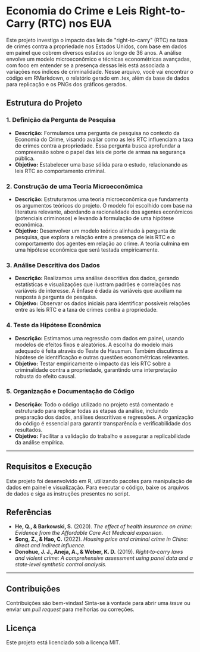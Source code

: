 # Economia do Crime e Leis Right-to-Carry (RTC) nos EUA

Este projeto investiga o impacto das leis de "right-to-carry" (RTC) na taxa de crimes contra a propriedade nos Estados Unidos, com base em dados em painel que cobrem diversos estados ao longo de 36 anos. A análise envolve um modelo microeconômico e técnicas econométricas avançadas, com foco em entender se a presença dessas leis está associada a variações nos índices de criminalidade. Nesse arquivo, você vai encontrar o código em RMarkdown, o relatório gerado em .tex, além da base de dados para replicação e os PNGs dos gráficos gerados.

## Estrutura do Projeto

### 1. Definição da Pergunta de Pesquisa
   - **Descrição:** Formulamos uma pergunta de pesquisa no contexto da Economia do Crime, visando avaliar como as leis RTC influenciam a taxa de crimes contra a propriedade. Essa pergunta busca aprofundar a compreensão sobre o papel das leis de porte de armas na segurança pública.
   - **Objetivo:** Estabelecer uma base sólida para o estudo, relacionando as leis RTC ao comportamento criminal.

### 2. Construção de uma Teoria Microeconômica
   - **Descrição:** Estruturamos uma teoria microeconômica que fundamenta os argumentos teóricos do projeto. O modelo foi escolhido com base na literatura relevante, abordando a racionalidade dos agentes econômicos (potenciais criminosos) e levando à formulação de uma hipótese econômica.
   - **Objetivo:** Desenvolver um modelo teórico alinhado à pergunta de pesquisa, que explora a relação entre a presença de leis RTC e o comportamento dos agentes em relação ao crime. A teoria culmina em uma hipótese econômica que será testada empiricamente.

### 3. Análise Descritiva dos Dados
   - **Descrição:** Realizamos uma análise descritiva dos dados, gerando estatísticas e visualizações que ilustram padrões e correlações nas variáveis de interesse. A ênfase é dada às variáveis que auxiliam na resposta à pergunta de pesquisa.
   - **Objetivo:** Observar os dados iniciais para identificar possíveis relações entre as leis RTC e a taxa de crimes contra a propriedade.

### 4. Teste da Hipótese Econômica
   - **Descrição:** Estimamos uma regressão com dados em painel, usando modelos de efeitos fixos e aleatórios. A escolha do modelo mais adequado é feita através do Teste de Hausman. Também discutimos a hipótese de identificação e outras questões econométricas relevantes.
   - **Objetivo:** Testar empiricamente o impacto das leis RTC sobre a criminalidade contra a propriedade, garantindo uma interpretação robusta do efeito causal.

### 5. Organização e Documentação do Código
   - **Descrição:** Todo o código utilizado no projeto está comentado e estruturado para replicar todas as etapas da análise, incluindo preparação dos dados, análises descritivas e regressões. A organização do código é essencial para garantir transparência e verificabilidade dos resultados.
   - **Objetivo:** Facilitar a validação do trabalho e assegurar a replicabilidade da análise empírica.

---

## Requisitos e Execução

Este projeto foi desenvolvido em R, utilizando pacotes para manipulação de dados em painel e visualização. Para executar o código, baixe os arquivos de dados e siga as instruções presentes no script.

## Referências

- **He, Q., & Barkowski, S.** (2020). *The effect of health insurance on crime: Evidence from the Affordable Care Act Medicaid expansion.*
- **Song, Z., & Hao, C.** (2022). *Housing price and criminal crime in China: direct and indirect influence.*
- **Donohue, J. J., Aneja, A., & Weber, K. D.** (2019). *Right‐to‐carry laws and violent crime: A comprehensive assessment using panel data and a state‐level synthetic control analysis.*

---

## Contribuições

Contribuições são bem-vindas! Sinta-se à vontade para abrir uma *issue* ou enviar um *pull request* para melhorias ou correções.

## Licença

Este projeto está licenciado sob a licença MIT.
